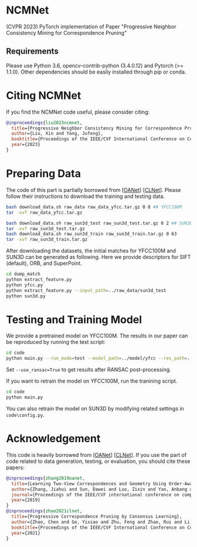 # NCMNet
(CVPR 2023) PyTorch implementation of Paper "Progressive Neighbor Consistency Mining for Correspondence Pruning"

## Requirements

Please use Python 3.6, opencv-contrib-python (3.4.0.12) and Pytorch (>= 1.1.0). Other dependencies should be easily installed through pip or conda.


# Citing NCMNet
If you find the NCMNet code useful, please consider citing:

```bibtex
@inproceedings{liu2023ncmnet,
  title={Progressive Neighbor Consistency Mining for Correspondence Pruning},
  author={Liu, Xin and Yang, Jufeng},
  booktitle={Proceedings of the IEEE/CVF International Conference on Computer Vision.},
  year={2023}
}
```

# Preparing Data
The code of this part is partially borrowed from [[OANet](https://github.com/zjhthu/OANet)] [[CLNet](https://github.com/sailor-z/CLNet)]. Please follow their instructions to download the training and testing data.
```bash
bash download_data.sh raw_data raw_data_yfcc.tar.gz 0 8 ## YFCC100M
tar -xvf raw_data_yfcc.tar.gz

bash download_data.sh raw_sun3d_test raw_sun3d_test.tar.gz 0 2 ## SUN3D
tar -xvf raw_sun3d_test.tar.gz
bash download_data.sh raw_sun3d_train raw_sun3d_train.tar.gz 0 63
tar -xvf raw_sun3d_train.tar.gz
```
 
After downloading the datasets, the initial matches for YFCC100M and SUN3D can be generated as following. Here we provide descriptors for SIFT (default), ORB, and SuperPoint.
```bash
cd dump_match
python extract_feature.py
python yfcc.py
python extract_feature.py --input_path=../raw_data/sun3d_test
python sun3d.py
```

# Testing and Training Model
We provide a pretrained model on YFCC100M. The results in our paper can be reproduced by running the test script:
```bash
cd code 
python main.py --run_mode=test --model_path=../model/yfcc --res_path=../model/yfcc 
```
Set `--use_ransac=True` to get results after RANSAC post-processing.

If you want to retrain the model on YFCC100M, run the tranining script.
```bash
cd code 
python main.py 
```

You can also retrain the model on SUN3D by modifying related settings in `code\config.py`.

# Acknowledgement
This code is heavily borrowed from [[OANet](https://github.com/zjhthu/OANet)] [[CLNet](https://github.com/sailor-z/CLNet)]. If you use the part of code related to data generation, testing, or evaluation, you should cite these papers:
```bibtex
@inproceedings{zhang2019oanet,
  title={Learning Two-View Correspondences and Geometry Using Order-Aware Network},
  author={Zhang, Jiahui and Sun, Dawei and Luo, Zixin and Yao, Anbang and Zhou, Lei and Shen, Tianwei and Chen, Yurong and Quan, Long and Liao, Hongen},
  journal={Proceedings of the IEEE/CVF international conference on computer vision},
  year={2019}
}
@inproceedings{zhao2021clnet,
  title={Progressive Correspondence Pruning by Consensus Learning},
  author={Zhao, Chen and Ge, Yixiao and Zhu, Feng and Zhao, Rui and Li, Hongsheng and Salzmann, Mathieu},
  booktitle={Proceedings of the IEEE/CVF International Conference on Computer Vision.},
  year={2021}
}
```  
